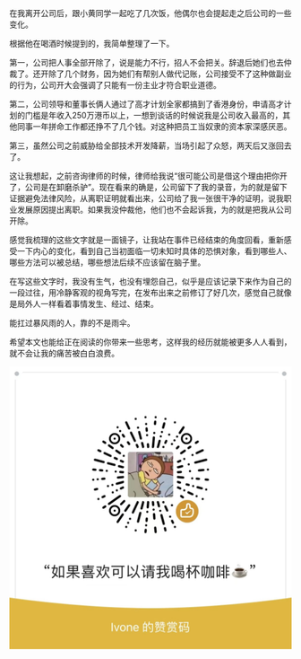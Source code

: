 
在我离开公司后，跟小黄同学一起吃了几次饭，他偶尔也会提起走之后公司的一些变化。

根据他在喝酒时候提到的，我简单整理了一下。

第一，公司把人事全部开除了，说是能力不行，招人不会把关。辞退后她们也去仲裁了。还开除了几个财务，因为她们有帮别人做代记账，公司接受不了这种做副业的行为，公司开大会强调了只能有一份主业才符合职业道德。

第二，公司领导和董事长俩人通过了高才计划全家都搞到了香港身份，申请高才计划的门槛是年收入250万港币以上，一想到谈话的时候说我是公司收入最高的，其他同事一年拼命工作都还挣不了几个钱。对这种把员工当奴隶的资本家深感厌恶。

第三，虽然公司之前威胁给全部技术开发降薪，当场引起了众怒，两天后又涨回去了。

这让我想起，之前咨询律师的时候，律师给我说“很可能公司是借这个理由把你开了，公司是在卸磨杀驴”。现在看来的确是，公司留下了我的录音，为的就是留下证据避免法律风险，从离职证明就看出来，公司给了我一张很干净的证明，说我职业发展原因提出离职。如果我没仲裁他，他们也不会起诉我，为的就是把我从公司开除。

感觉我梳理的这些文字就是一面镜子，让我站在事件已经结束的角度回看，重新感受一下内心的变化，看到自己当初面临一切未知时具体的恐惧对象，看到哪些人、哪些方法可以被总结，哪些想法后续不应该留在脑子里。

在写这些文字时，我没有生气，也没有埋怨自己，似乎是应该记录下来作为自己的一段过往，用冷静客观的视角写完，在发布出来之前修订了好几次，感觉自己就像是局外人一样看着事情发生、经过、结束。

能扛过暴风雨的人，靠的不是雨伞。

希望本文也能给正在阅读的你带来一些思考，这样我的经历就能被更多人人看到，就不会让我的痛苦被白白浪费。

![pay qr](./img/payme.jpg)